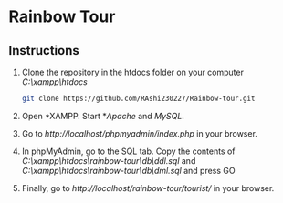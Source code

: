 # Rainbow Tour

## Instructions

1. Clone the repository in the htdocs folder on your computer *C:\xampp\htdocs*
   ```bash
   git clone https://github.com/RAshi230227/Rainbow-tour.git


2. Open *XAMPP. Start **Apache* and *MySQL*.

4. Go to _http://localhost/phpmyadmin/index.php_ in your browser.

5. In phpMyAdmin, go to the SQL tab. Copy the contents of _C:\xampp\htdocs\rainbow-tour\db\ddl.sql_ and _C:\xampp\htdocs\rainbow-tour\db\dml.sql_ and press GO

6. Finally, go to _http://localhost/rainbow-tour/tourist/_ in your browser.
